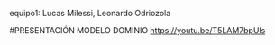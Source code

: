 equipo1: Lucas Milessi, Leonardo Odriozola

#PRESENTACIÓN MODELO DOMINIO
https://youtu.be/T5LAM7bpUls

